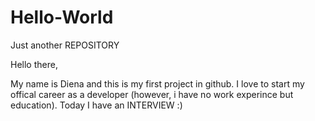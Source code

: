 # Hello-World
Just another REPOSITORY

Hello there,

My name is Diena and this is my first project in github.
I love to start my offical career as a developer (however, i have no work experince but education).
Today I have an INTERVIEW :)
